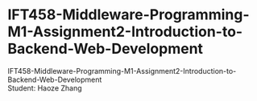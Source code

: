 # IFT458-Middleware-Programming-M1-Assignment2-Introduction-to-Backend-Web-Development
IFT458-Middleware-Programming-M1-Assignment2-Introduction-to-Backend-Web-Development<br/>
Student: Haoze Zhang
